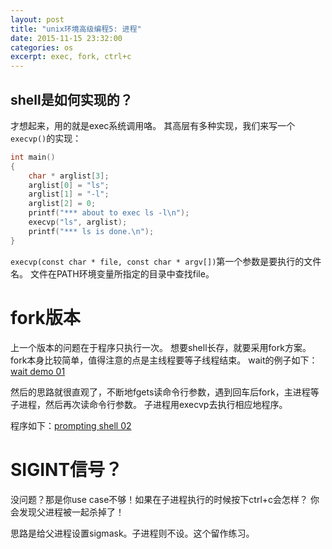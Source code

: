 ```yaml
---
layout: post
title: "unix环境高级编程5: 进程"
date: 2015-11-15 23:32:00
categories: os
excerpt: exec, fork, ctrl+c
---
```


## shell是如何实现的？

才想起来，用的就是exec系统调用咯。
其高层有多种实现，我们来写一个`execvp()`的实现：

```c
int main()
{
    char * arglist[3];
    arglist[0] = "ls";
    arglist[1] = "-l";
    arglist[2] = 0;
    printf("*** about to exec ls -l\n");
    execvp("ls", arglist);
    printf("*** ls is done.\n");
}
```

`execvp(const char * file, const char * argv[])`第一个参数是要执行的文件名。
文件在PATH环境变量所指定的目录中查找file。

# fork版本
上一个版本的问题在于程序只执行一次。
想要shell长存，就要采用fork方案。
fork本身比较简单，值得注意的点是主线程要等子线程结束。
wait的例子如下：[wait demo 01](https://github.com/victorisildur/UNIX/blob/master/APUE/process/waitdemo.c)

然后的思路就很直观了，不断地fgets读命令行参数，遇到回车后fork，主进程等子进程，然后再次读命令行参数。
子进程用execvp去执行相应地程序。

程序如下：[prompting shell 02](https://github.com/victorisildur/UNIX/blob/master/APUE/process/psh02.c)

# SIGINT信号？

没问题？那是你use case不够！如果在子进程执行的时候按下ctrl+c会怎样？
你会发现父进程被一起杀掉了！

思路是给父进程设置sigmask。子进程则不设。这个留作练习。

